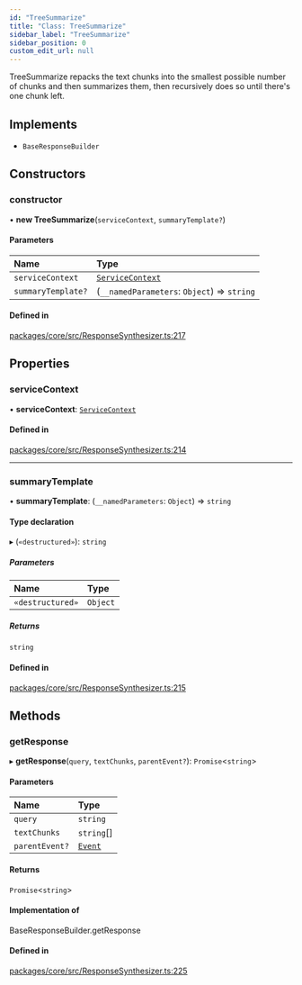 ```yaml
---
id: "TreeSummarize"
title: "Class: TreeSummarize"
sidebar_label: "TreeSummarize"
sidebar_position: 0
custom_edit_url: null
---
```


TreeSummarize repacks the text chunks into the smallest possible number of chunks and then summarizes them, then recursively does so until there's one chunk left.

## Implements

- `BaseResponseBuilder`

## Constructors

### constructor

• **new TreeSummarize**(`serviceContext`, `summaryTemplate?`)

#### Parameters

| Name               | Type                                                |
| :----------------- | :-------------------------------------------------- |
| `serviceContext`   | [`ServiceContext`](../interfaces/ServiceContext.md) |
| `summaryTemplate?` | (`__namedParameters`: `Object`) => `string`         |

#### Defined in

[packages/core/src/ResponseSynthesizer.ts:217](https://github.com/run-llama/LlamaIndexTS/blob/d613bbd/packages/core/src/ResponseSynthesizer.ts#L217)

## Properties

### serviceContext

• **serviceContext**: [`ServiceContext`](../interfaces/ServiceContext.md)

#### Defined in

[packages/core/src/ResponseSynthesizer.ts:214](https://github.com/run-llama/LlamaIndexTS/blob/d613bbd/packages/core/src/ResponseSynthesizer.ts#L214)

---

### summaryTemplate

• **summaryTemplate**: (`__namedParameters`: `Object`) => `string`

#### Type declaration

▸ (`«destructured»`): `string`

##### Parameters

| Name             | Type     |
| :--------------- | :------- |
| `«destructured»` | `Object` |

##### Returns

`string`

#### Defined in

[packages/core/src/ResponseSynthesizer.ts:215](https://github.com/run-llama/LlamaIndexTS/blob/d613bbd/packages/core/src/ResponseSynthesizer.ts#L215)

## Methods

### getResponse

▸ **getResponse**(`query`, `textChunks`, `parentEvent?`): `Promise`<`string`\>

#### Parameters

| Name           | Type                              |
| :------------- | :-------------------------------- |
| `query`        | `string`                          |
| `textChunks`   | `string`[]                        |
| `parentEvent?` | [`Event`](../interfaces/Event.md) |

#### Returns

`Promise`<`string`\>

#### Implementation of

BaseResponseBuilder.getResponse

#### Defined in

[packages/core/src/ResponseSynthesizer.ts:225](https://github.com/run-llama/LlamaIndexTS/blob/d613bbd/packages/core/src/ResponseSynthesizer.ts#L225)

